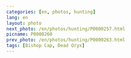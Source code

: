 ```yaml
---
categories: [en, photos, hunting]
lang: en
layout: photo
next_photo: /en/photos/hunting/P0000257.html
picname: P0000260
prev_photo: /en/photos/hunting/P0000263.html
tags: [Bishop Cap, Dead Oryx]
---
```

